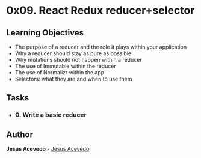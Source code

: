 # 0x09. React Redux reducer+selector

## Learning Objectives

- The purpose of a reducer and the role it plays within your application
- Why a reducer should stay as pure as possible
- Why mutations should not happen within a reducer
- The use of Immutable within the reducer
- The use of Normalizr within the app
- Selectors: what they are and when to use them

## Tasks

- ### 0. Write a basic reducer

## Author

**Jesus Acevedo** - [Jesus Acevedo](https://github.com/Jesus-Acevedo-Cano)
